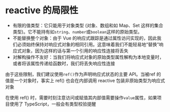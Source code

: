 # reactive 的局限性

- 有限的值类型：它只能用于对象类型 (对象、数组和如 Map、Set 这样的集合类型)。它不能持有如`string`、`number`或`boolean`这样的原始类型。
- 不能替换整个对象：由于 Vue 的响应式跟踪是通过属性访问实现的，因此我们必须始终保持对响应式对象的相同引用。这意味着我们不能轻易地“替换”响应式对象，因为这样的话与第一个引用的响应性连接将丢失
- 对解构操作不友好：当我们将响应式对象的原始类型属性解构为本地变量时，或者将该属性传递给函数时，我们将丢失响应性连接

<div v-click>

由于这些限制，我们建议使用`ref()`作为声明响应式状态的主要 API。当被ref 的值是一个对象时，事实上 ref() 也会在内部调用 reactive 包装非原始类型为响应式对象

</div>

<div v-click>

在使用 ref() 时，需要时刻注意访问或赋值其内部值需要操作`value`属性，如果项目使用了 TypeScript，一般会有类型校验提醒

</div>